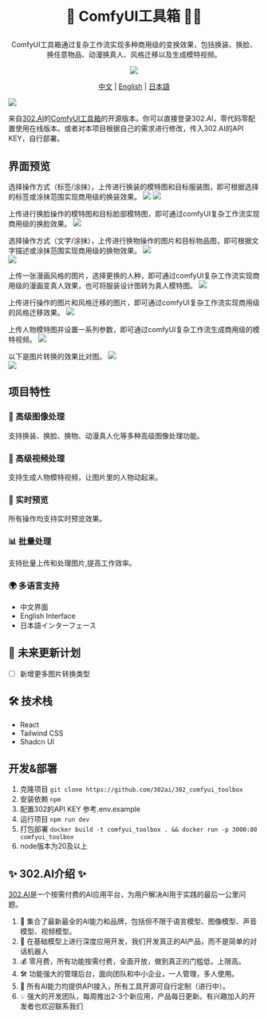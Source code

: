 # <p align="center"> 🎨 ComfyUI工具箱 🚀✨</p>

<p align="center">ComfyUI工具箱通过复杂工作流实现多种商用级的变换效果，包括换装、换脸、换任意物品、动漫换真人、风格迁移以及生成模特视频。</p>

<p align="center"><a href="https://302.ai/product/detail/64" target="blank"><img src="https://file.302.ai/gpt/imgs/github/20250102/72a57c4263944b73bf521830878ae39a.png" /></a></p >

<p align="center"><a href="README_zh.md">中文</a> | <a href="README.md">English</a> | <a href="README_ja.md">日本語</a></p>

![](docs/302_ComfyUI_Toolbox.png)

来自[302.AI](https://302.ai)的[ComfyUI工具箱](https://302.ai/product/detail/64)的开源版本。你可以直接登录302.AI，零代码零配置使用在线版本。或者对本项目根据自己的需求进行修改，传入302.AI的API KEY，自行部署。

## 界面预览
选择操作方式（标签/涂抹），上传进行换装的模特图和目标服装图，即可根据选择的标签或涂抹范围实现商用级的换装效果。
![](docs/302_ComfyUI_Toolbox_screenshot_01.png)
![](docs/302_ComfyUI_Toolbox_screenshot_02.png)

上传进行换脸操作的模特图和目标脸部模特图，即可通过comfyUI复杂工作流实现商用级的换脸效果。
![](docs/302_ComfyUI_Toolbox_screenshot_03.png)  

选择操作方式（文字/涂抹），上传进行换物操作的图片和目标物品图，即可根据文字描述或涂抹范围实现商用级的换物效果。
![](docs/302_ComfyUI_Toolbox_screenshot_04.png)  
![](docs/302_ComfyUI_Toolbox_screenshot_05.png) 

上传一张漫画风格的图片，选择更换的人种，即可通过comfyUI复杂工作流实现商用级的漫画变真人效果，也可将服装设计图转为真人模特图。
![](docs/302_ComfyUI_Toolbox_screenshot_06.png)  

上传进行操作的图片和风格迁移的图片，即可通过comfyUI复杂工作流实现商用级的风格迁移效果。
![](docs/302_ComfyUI_Toolbox_screenshot_07.png)    

上传人物模特图并设置一系列参数，即可通过comfyUI复杂工作流生成商用级的模特视频。
![](docs/302_ComfyUI_Toolbox_screenshot_08.png)  

以下是图片转换的效果比对图。
![](docs/302_ComfyUI_Toolbox_screenshot_09.jpg)   
![](docs/302_ComfyUI_Toolbox_screenshot_10.jpg)   

## 项目特性
### 🎨 高级图像处理
支持换装、换脸、换物、动漫真人化等多种高级图像处理功能。
### 🎥 高级视频处理
支持生成人物模特视频，让图片里的人物动起来。
### 🔄 实时预览
所有操作均支持实时预览效果。
### 📊 批量处理
支持批量上传和处理图片,提高工作效率。
### 🌍 多语言支持
  - 中文界面
  - English Interface
  - 日本語インターフェース

## 🚩 未来更新计划
- [ ] 新增更多图片转换类型

## 🛠️ 技术栈
- React
- Tailwind CSS
- Shadcn UI

## 开发&部署
1. 克隆项目 `git clone https://github.com/302ai/302_comfyui_toolbox`
2. 安装依赖 `npm`
3. 配置302的API KEY 参考.env.example
4. 运行项目 `npm run dev`
5. 打包部署 `docker build -t comfyui_toolbox . && docker run -p 3000:80 comfyui_toolbox`
6. node版本为20及以上


## ✨ 302.AI介绍 ✨
[302.AI](https://302.ai)是一个按需付费的AI应用平台，为用户解决AI用于实践的最后一公里问题。
1. 🧠 集合了最新最全的AI能力和品牌，包括但不限于语言模型、图像模型、声音模型、视频模型。
2. 🚀 在基础模型上进行深度应用开发，我们开发真正的AI产品，而不是简单的对话机器人
3. 💰 零月费，所有功能按需付费，全面开放，做到真正的门槛低，上限高。
4. 🛠 功能强大的管理后台，面向团队和中小企业，一人管理，多人使用。
5. 🔗 所有AI能力均提供API接入，所有工具开源可自行定制（进行中）。
6. 💡 强大的开发团队，每周推出2-3个新应用，产品每日更新。有兴趣加入的开发者也欢迎联系我们
